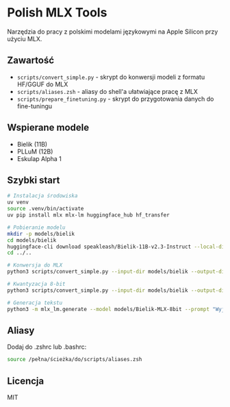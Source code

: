 # Polish MLX Tools

Narzędzia do pracy z polskimi modelami językowymi na Apple Silicon przy użyciu MLX.

## Zawartość

- `scripts/convert_simple.py` - skrypt do konwersji modeli z formatu HF/GGUF do MLX
- `scripts/aliases.zsh` - aliasy do shell'a ułatwiające pracę z MLX
- `scripts/prepare_finetuning.py` - skrypt do przygotowania danych do fine-tuningu

## Wspierane modele

- Bielik (11B)
- PLLuM (12B)
- Eskulap Alpha 1

## Szybki start

```bash
# Instalacja środowiska
uv venv
source .venv/bin/activate
uv pip install mlx mlx-lm huggingface_hub hf_transfer

# Pobieranie modelu
mkdir -p models/bielik
cd models/bielik
huggingface-cli download speakleash/Bielik-11B-v2.3-Instruct --local-dir ./
cd ../..

# Konwersja do MLX
python3 scripts/convert_simple.py --input-dir models/bielik --output-dir models/Bielik-MLX --force

# Kwantyzacja 8-bit
python3 scripts/convert_simple.py --input-dir models/bielik --output-dir models/Bielik-MLX-8bit --quantize 8 --q-group-size 128 --force

# Generacja tekstu
python3 -m mlx_lm.generate --model models/Bielik-MLX-8bit --prompt "Wyjaśnij, jak działa rekurencja w programowaniu." --max-tokens 200
```

## Aliasy

Dodaj do .zshrc lub .bashrc:

```bash
source /pełna/ścieżka/do/scripts/aliases.zsh
```

## Licencja

MIT